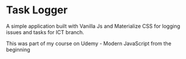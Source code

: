 # Task Logger
A simple application built with Vanilla Js and Materialize CSS for logging issues and tasks for ICT branch.

This was part of my course on Udemy - Modern JavaScript from the beginning

